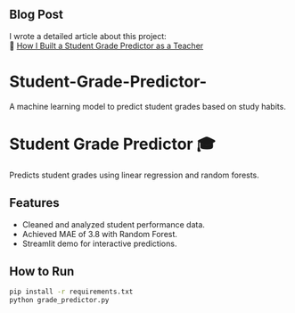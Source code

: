 ## Blog Post  
I wrote a detailed article about this project:  
🔗 [How I Built a Student Grade Predictor as a Teacher](https://your-blog-url.com)  

# Student-Grade-Predictor-
A machine learning model to predict student grades based on study habits.  
# Student Grade Predictor 🎓

Predicts student grades using linear regression and random forests.

## Features
- Cleaned and analyzed student performance data.
- Achieved MAE of 3.8 with Random Forest.
- Streamlit demo for interactive predictions.

## How to Run
```bash
pip install -r requirements.txt
python grade_predictor.py

